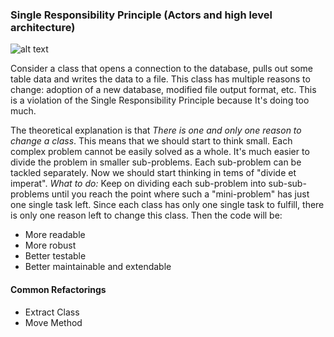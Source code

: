 ### Single Responsibility Principle (Actors and high level architecture)
![alt text](https://lostechies.com/derickbailey/files/2011/03/SingleResponsibilityPrinciple2_71060858.jpg)

Consider a class that opens a connection to the database, pulls out some table data and writes the data to a file.
This class has multiple reasons to change: adoption of a new database, modified file output format, etc. 
This is a violation of the Single Responsibility Principle because It's doing too much.

The theoretical explanation is that *There is one and only one reason to change a class*. 
This means that we should start to think small. Each complex problem cannot be easily solved as a whole.
It's much easier to divide the problem in smaller sub-problems. Each sub-problem can be tackled separately.
Now we should start thinking in tems of "divide et imperat".
*What to do:* Keep on dividing each sub-problem into sub-sub-problems until you reach
the point where such a "mini-problem" has just one single task left.
Since each class has only one single task to fulfill, there is only one reason left to change this class.
Then the code will be:

* More readable
* More robust
* Better testable
* Better maintainable and extendable

#### Common Refactorings
- Extract Class
- Move Method